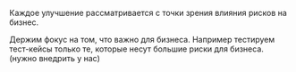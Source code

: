 Каждое улучшение рассматривается с точки зрения влияния рисков на бизнес.

Держим фокус на том, что важно для бизнеса.
Например тестируем тест-кейсы только те, которые несут большие риски для бизнеса. (нужно внедрить у нас)